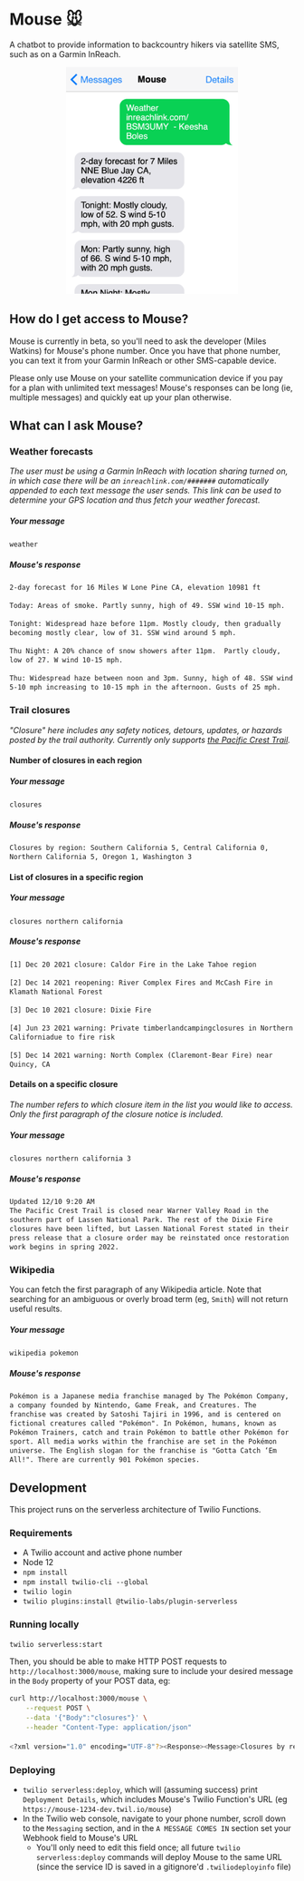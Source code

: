 # Mouse 🐭

A chatbot to provide information to backcountry hikers via satellite SMS, such as on a Garmin InReach.

<p align="center">
    <img src="https://github.com/mileswwatkins/Mouse/blob/main/README-weather-screenshot.png?raw=true" style="height: 400px;" />
</p>

## How do I get access to Mouse?

Mouse is currently in beta, so you'll need to ask the developer (Miles Watkins) for Mouse's phone number. Once you have that phone number, you can text it from your Garmin InReach or other SMS-capable device.

Please only use Mouse on your satellite communication device if you pay for a plan with unlimited text messages! Mouse's responses can be long (ie, multiple messages) and quickly eat up your plan otherwise.

## What can I ask Mouse?

### Weather forecasts

_The user must be using a Garmin InReach with location sharing turned on, in which case there will be an `inreachlink.com/#######` automatically appended to each text message the user sends. This link can be used to determine your GPS location and thus fetch your weather forecast._

##### Your message

```weather```

##### Mouse's response

```text
2-day forecast for 16 Miles W Lone Pine CA, elevation 10981 ft

Today: Areas of smoke. Partly sunny, high of 49. SSW wind 10-15 mph.

Tonight: Widespread haze before 11pm. Mostly cloudy, then gradually becoming mostly clear, low of 31. SSW wind around 5 mph.

Thu Night: A 20% chance of snow showers after 11pm.  Partly cloudy, low of 27. W wind 10-15 mph.

Thu: Widespread haze between noon and 3pm. Sunny, high of 48. SSW wind 5-10 mph increasing to 10-15 mph in the afternoon. Gusts of 25 mph.
```

### Trail closures

_"Closure" here includes any safety notices, detours, updates, or hazards posted by the trail authority. Currently only supports [the Pacific Crest Trail](https://www.pcta.org)._

#### Number of closures in each region

##### Your message

```closures```

##### Mouse's response

```text
Closures by region: Southern California 5, Central California 0, Northern California 5, Oregon 1, Washington 3
```

#### List of closures in a specific region

##### Your message

```closures northern california```

##### Mouse's response

```text
[1] Dec 20 2021 closure: Caldor Fire in the Lake Tahoe region

[2] Dec 14 2021 reopening: River Complex Fires and McCash Fire in Klamath National Forest

[3] Dec 10 2021 closure: Dixie Fire

[4] Jun 23 2021 warning: Private timberlandcampingclosures in Northern Californiadue to fire risk

[5] Dec 14 2021 warning: North Complex (Claremont-Bear Fire) near Quincy, CA
```

#### Details on a specific closure

_The number refers to which closure item in the list you would like to access. Only the first paragraph of the closure notice is included._

##### Your message

```closures northern california 3```

##### Mouse's response

```text
Updated 12/10 9:20 AM
The Pacific Crest Trail is closed near Warner Valley Road in the southern part of Lassen National Park. The rest of the Dixie Fire closures have been lifted, but Lassen National Forest stated in their press release that a closure order may be reinstated once restoration work begins in spring 2022.
```

### Wikipedia

You can fetch the first paragraph of any Wikipedia article. Note that searching for an ambiguous or overly broad term (eg, `Smith`) will not return useful results.

##### Your message

```wikipedia pokemon```

##### Mouse's response

```text
Pokémon is a Japanese media franchise managed by The Pokémon Company, a company founded by Nintendo, Game Freak, and Creatures. The franchise was created by Satoshi Tajiri in 1996, and is centered on fictional creatures called "Pokémon". In Pokémon, humans, known as Pokémon Trainers, catch and train Pokémon to battle other Pokémon for sport. All media works within the franchise are set in the Pokémon universe. The English slogan for the franchise is "Gotta Catch ‘Em All!". There are currently 901 Pokémon species.
```

## Development

This project runs on the serverless architecture of Twilio Functions.

### Requirements

- A Twilio account and active phone number
- Node 12
- `npm install`
- `npm install twilio-cli --global`
- `twilio login`
- `twilio plugins:install @twilio-labs/plugin-serverless`

### Running locally

```sh
twilio serverless:start
```

Then, you should be able to make HTTP POST requests to `http://localhost:3000/mouse`, making sure to include your desired message in the `Body` property of your POST data, eg:

```sh
curl http://localhost:3000/mouse \
    --request POST \
    --data '{"Body":"closures"}' \
    --header "Content-Type: application/json"

<?xml version="1.0" encoding="UTF-8"?><Response><Message>Closures by region: Southern California 5, Central California 0, Northern California 5, Oregon 1, Washington 3</Message><Message>To get a list of all closures in a region, include that region's name in your text (eg, text `closures central california`)</Message></Response>%
```

### Deploying

- `twilio serverless:deploy`, which will (assuming success) print `Deployment Details`, which includes Mouse's Twilio Function's URL (eg `https://mouse-1234-dev.twil.io/mouse`)
- In the Twilio web console, navigate to your phone number, scroll down to the `Messaging` section, and in the `A MESSAGE COMES IN` section set your Webhook field to Mouse's URL
  - You'll only need to edit this field once; all future `twilio serverless:deploy` commands will deploy Mouse to the same URL (since the service ID is saved in a gitignore'd `.twiliodeployinfo` file)
